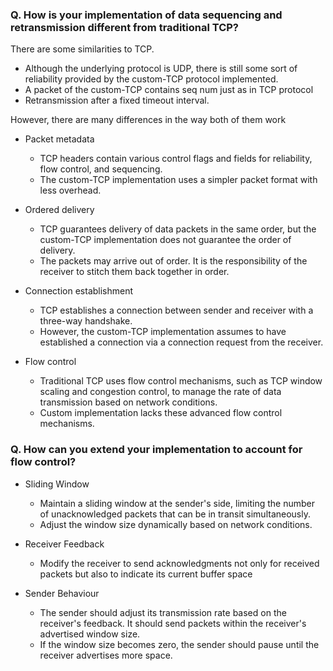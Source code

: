 ### Q. How is your implementation of data sequencing and retransmission different from traditional TCP? 

There are some similarities to TCP.
- Although the underlying protocol is UDP, there is still some sort of reliability provided by the custom-TCP protocol implemented.
- A packet of the custom-TCP contains seq num just as in TCP protocol
- Retransmission after a fixed timeout interval. 


However, there are many differences in the way both of them work
- Packet metadata
    * TCP headers contain various control flags and fields for reliability, flow control, and sequencing. 
    * The custom-TCP implementation uses a simpler packet format with less overhead.

- Ordered delivery
    * TCP guarantees delivery of data packets in the same order, but the custom-TCP implementation does not guarantee the order of delivery. 
    * The packets may arrive out of order. It is the responsibility of the receiver to stitch them back together in order.

- Connection establishment
    * TCP establishes a connection between sender and receiver with a three-way handshake.
    * However, the custom-TCP implementation assumes to have established a connection via a connection request from the receiver.

- Flow control
    * Traditional TCP uses flow control mechanisms, such as TCP window scaling and congestion control, to manage the rate of data transmission based on network conditions. 
    * Custom implementation lacks these advanced flow control mechanisms.



### Q. How can you extend your implementation to account for flow control? 

- Sliding Window
    * Maintain a sliding window at the sender's side, limiting the number of unacknowledged packets that can be in transit simultaneously. 
    * Adjust the window size dynamically based on network conditions.

- Receiver Feedback
    * Modify the receiver to send acknowledgments not only for received packets but also to indicate its current buffer space 

- Sender Behaviour
    * The sender should adjust its transmission rate based on the receiver's feedback. It should send packets within the receiver's advertised window size. 
    * If the window size becomes zero, the sender should pause until the receiver advertises more space.
